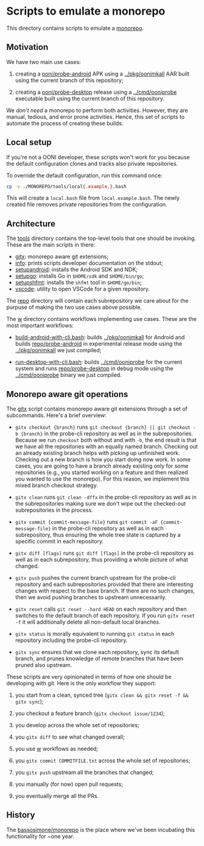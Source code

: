 # Scripts to emulate a monorepo

This directory contains scripts to emulate a
[monorepo](https://en.wikipedia.org/wiki/Monorepo).

## Motivation

We have two main use cases:

1. creating a [ooni/probe-android](https://github.com/ooni/probe-android)
APK using a [../pkg/oonimkall](../pkg/oonimkall/) AAR built using the
current branch of this repository;

2. creating a [ooni/probe-desktop](https://github.com/ooni/probe-desktop) release
using a [../cmd/ooniprobe](../cmd/ooniprobe) executable built using the
current branch of this repository.

We _don't need_ a monorepo to perform both activities. However, they are
manual, tedious, and error prone activities. Hence, this set of scripts
to automate the process of creating these builds.

## Local setup

If you're not a OONI developer, these scripts won't work for you because
the default configuration clones and tracks also private repositories.

To override the default configuration, run this command once:

```bash
cp -v ./MONOREPO/tools/local{.example,}.bash
```

This will create a `local.bash` file from `local.example.bash`. The newly
created file removes private repositories from the configuration.

## Architecture

The [tools](tools) directory contains the top-level tools that one should
be invoking. These are the main scripts in there:

* [gitx](tools/gitx): monorepo aware git extensions;
* [info](tools/info): prints scripts developer documentation on the stdout;
* [setupandroid](tools/setupandroid): installs the Android SDK and NDK;
* [setupgo](tools/setupgo): installs Go in `$HOME/sdk` and `$HOME/bin/go`;
* [setupshfmt](tools/setupshfmt): installs the `shfmt` tool in `$HOME/go/bin`;
* [vscode](tools/vscode): utility to open VSCode for a given repository.

The [repo](repo) directory will contain each subrepository we care about for the
purpuse of making the two use cases above possible.

The [w](w) directory contains workflows implementing use cases. These
are the most important workflows:

* [build-android-with-cli.bash](w/build-android-with-cli.bash): builds
[../pkg/oonimkall](../pkg/oonimkall/) for Android and builds
[repo/probe-android](repo/probe-android/) in experimental release
mode using the [../pkg/oonimkall](../pkg/oonimkall/) we just compiled;

* [run-desktop-with-cli.bash](w/run-desktop-with-cli.bash): builds
[../cmd/ooniprobe](../cmd/ooniprobe/) for the current system and runs
[repo/probe-desktop](repo/probe-desktop/) in debug mode using the
[../cmd/ooniprobe](../cmd/ooniprobe/) binary we just compiled.

## Monorepo aware git operations

The [gitx](tools/gitx) script contains monorepo aware git extensions
through a set of subcommands. Here's a brief overview:

* `gitx checkout {branch}` runs `git checkout {branch} || git checkout -b {branch}`
in the probe-cli repository as well as in the subrepositories. Because we run
`checkout` both without and with `-b`, the end result is that we have all
the repositories with an equally named branch. Checking out an already
existing branch helps with picking up unfinished work. Checking out a
new branch is how you start doing now work. In some cases, you are going
to have a branch already existing only for some repositories (e.g., you
started working on a feature and then realized you wanted to use the
monorepo). For this reason, we implement this mixed branch checkout strategy.

* `gitx clean` runs `git clean -dffx` in the probe-cli repository as
well as in the subrepositories making sure we don't wipe out the
checked-out subrepositories in the process.

* `gitx commit {commit-message-file}` runs `git commit -aF {commit-message-file}`
in the probe-cli repository as well as in each subrepository, thus
ensuring the whole tree state is captured by a specific commit in each repository.

* `gitx diff [flags]` runs `git diff [flags]` in the probe-cli repository
as well as in each subrepository, thus providing a whole picture of what
changed.

* `gitx push` pushes the current branch upstream for the probe-cli repository
and each subrepositories provided that there are interesting changes with
respect to the base branch. If there are no such changes, then we avoid
pushing branches to upstream unnecessarily.

* `gitx reset` calls `git reset --hard HEAD` on each repository and then
switches to the default branch of each repository. If you run `gitx reset -f`
it will additionally delete all non-default local branches.

* `gitx status` is morally equivalent to running `git status` in each
repository including the probe-cli repository.

* `gitx sync` ensures that we clone each repository, sync its default branch,
and prunes knowledge of remote branches that have been pruned also upstream.

These scripts are very opinionated in terms of how one should be
developing with git. Here is the only workflow they support:

1. you start from a clean, synced tree (`gitx clean && gitx reset -f && gitx sync`);

2. you checkout a feature branch (`gitx checkout issue/1234`);

3. you develop across the whole set of repositories;

4. you `gitx diff` to see what changed overall;

5. you use [w](w) workflows as needed;

6. you `gitx commit COMMITFILE.txt` across the whole set of repositories;

7. you `gitx push` upstream all the branches that changed;

8. you manually (for now) open pull requests;

9. you eventually merge all the PRs.

## History

The [bassosimone/monorepo](https://github.com/bassosimone/monorepo) is the
place where we've been incubating this functionality for ~one year.
